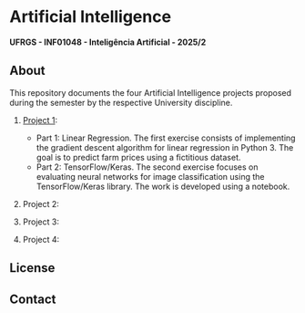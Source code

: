 # Artificial Intelligence

**UFRGS - INF01048 - Inteligência Artificial - 2025/2**

## About

This repository documents the four Artificial Intelligence projects proposed during the semester by the respective University discipline.

1. [Project 1](https://github.com/leosantos2003/Artificial-Intelligence/tree/main/trabalho_1_ia):
    * Part 1: Linear Regression. The first exercise consists of implementing the gradient descent algorithm for linear regression in Python 3. The goal is to predict farm prices using a fictitious dataset.
    * Part 2: TensorFlow/Keras. The second exercise focuses on evaluating neural networks for image classification using the TensorFlow/Keras library. The work is developed using a notebook.
  
2. Project 2:

3. Project 3:

4. Project 4:

## License

## Contact
